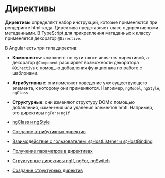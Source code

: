 # Директивы

**Директивы** определяют набор инструкций, которые применяются при рендеринге html-кода. Директива представляет класс с директивными метаданными. В TypeScript для прикрепления метаданных к классу применяется декоратор `@Directive`.

В Angular есть три типа директив:

- **Компоненты**: компонент по сути также является директивой, а декоратор `@Component` расширяет возможности декоратора `@Directive` с помощью добавления функционала по работе с шаблонами.
- **Атрибутивные**: они изменяют поведение уже существующего элемента, к которому они применяются. Например, `ngModel`, `ngStyle`, `ngClass`
- **Структурные**: они изменяют структуру DOM с помощью добавления, изменения или удаления элементов hmtl. Например, это директивы `ngFor` и `ngIf`

- [ngClass и ngStyle](ngclass-ngstyle.md)
- [Создание атрибутивных директив](attr-directive.md)
- [Взаимодействие с пользователем, @HostListener и @HostBinding](user-interaction.md)
- [Получение параметров в директивах](params.md)
- [Структурные директивы ngIf, ngFor, ngSwitch](structure-directive.md)
- [Создание структурных директив](create-structure-directive.md)
